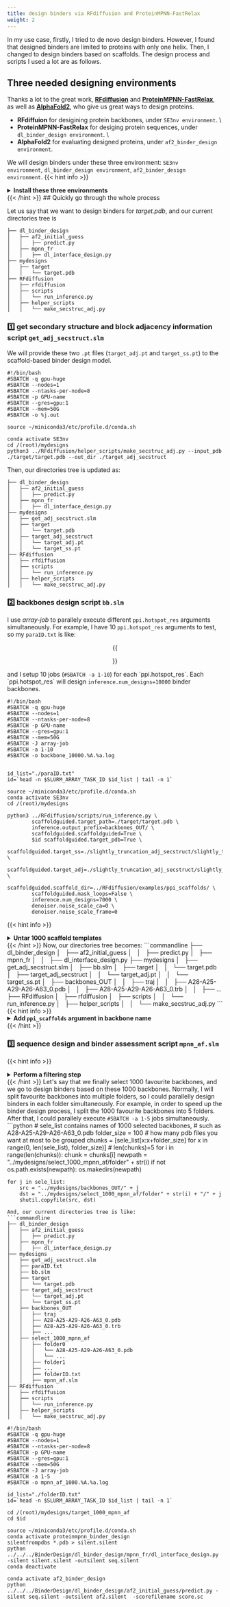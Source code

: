 ```yaml
---
title: design binders via RFdiffusion and ProteinMPNN-FastRelax
weight: 2
---
```

In my use case, firstly, I tried to de novo design binders. However, I found that designed binders are limited to proteins with only one helix. Then, I changed to design binders based on scaffolds. The design process and scripts I used a lot are as follows.

## Three needed designing environments

Thanks a lot to the great work, [**RFdiffusion**](https://github.com/RosettaCommons/RFdiffusion) and [**ProteinMPNN-FastRelax**](https://github.com/nrbennet/dl_binder_design/tree/main), as well as [**AlphaFold2**](https://github.com/nrbennet/dl_binder_design/tree/main?tab=readme-ov-file#alphafold2-complex-prediction-), who give us great ways to design proteins.

- **RFdiffuion** for desigining protein backbones, under <code>SE3nv environment</code>. \
- **ProteinMPNN-FastRelax** for desiging protein sequences, under <code>dl_binder_design environment</code>. \
- **AlphaFold2** for evaluating designed proteins, under <code>af2_binder_design environment</code>.

We will design binders under these three environment: <code>SE3nv environment</code>, <code>dl_binder_design environment</code>, <code>af2_binder_design environment</code>.
{{< hint info >}}
<details>
<summary><b>Install these three environments</b></summary>
Make sure you have high performance computating envrionment with CUDA, and you can access GPU and internet. Their installations can automatically install dependencied packages that fit the GPU environment which you have to use for the heavy computation.
</details>
{{< /hint >}}
## Quickly go through the whole process

Let us say that we want to design binders for *target.pdb*, and our current directories tree is
```commandline
├── dl_binder_design
│   ├── af2_initial_guess
│   │   ├── predict.py
│   ├── mpnn_fr
│   │   ├── dl_interface_design.py
├── mydesigns
│   ├── target
│   │   └── target.pdb
├── RFdiffusion
│   ├── rfdiffusion
│   ├── scripts
│   │   └── run_inference.py
│   ├── helper_scripts
│   │   └── make_secstruc_adj.py
```
### 1️⃣ get secondary structure and block adjacency information script `get_adj_secstruct.slm`
We will provide these two `.pt` files (`target_adj.pt` and `target_ss.pt`) to the scaffold-based binder design model.
```t
#!/bin/bash
#SBATCH -q gpu-huge
#SBATCH --nodes=1
#SBATCH --ntasks-per-node=8
#SBATCH -p GPU-name
#SBATCH --gres=gpu:1
#SBATCH --mem=50G
#SBATCH -o %j.out

source ~/miniconda3/etc/profile.d/conda.sh

conda activate SE3nv
cd /(root)/mydesigns
python3 ../RFdiffusion/helper_scripts/make_secstruc_adj.py --input_pdb ./target/target.pdb --out_dir ./target_adj_secstruct
```
Then, our directories tree is updated as:
```commandline
├── dl_binder_design
│   ├── af2_initial_guess
│   │   ├── predict.py
│   ├── mpnn_fr
│   │   ├── dl_interface_design.py
├── mydesigns
│   ├── get_adj_secstruct.slm
│   ├── target
│   │   └── target.pdb
│   ├── target_adj_secstruct
│   │   └── target_adj.pt
│   │   └── target_ss.pt
├── RFdiffusion
│   ├── rfdiffusion
│   ├── scripts
│   │   └── run_inference.py
│   ├── helper_scripts
│   │   └── make_secstruc_adj.py
```


### 2️⃣ backbones design script `bb.slm`
I use *array-job* to parallely execute different <code>ppi.hotspot_res</code> arguments simultaneously. For example, I have 10 `ppi.hotspot_res` arguments to test, so my `paraID.txt` is like:
<center>{{<figure src="../bioIMG/PARAid.PNG" width="400" caption="my `paraID.txt` file">}}</center>
and I setup 10 jobs (<code>#SBATCH -a 1-10</code>) for each `ppi.hotspot_res`. Each `ppi.hotspot_res` will design <code>inference.num_designs=10000</code> binder backbones.


```t
#!/bin/bash
#SBATCH -q gpu-huge
#SBATCH --nodes=1
#SBATCH --ntasks-per-node=8
#SBATCH -p GPU-name
#SBATCH --gres=gpu:1
#SBATCH --mem=50G
#SBATCH -J array-job					
#SBATCH -a 1-10
#SBATCH -o backbone_10000.%A.%a.log


id_list="./paraID.txt"
id=`head -n $SLURM_ARRAY_TASK_ID $id_list | tail -n 1`

source ~/miniconda3/etc/profile.d/conda.sh
conda activate SE3nv
cd /(root)/mydesigns

python3 ../RFdiffusion/scripts/run_inference.py \ 
        scaffoldguided.target_path=./target/target.pdb \
        inference.output_prefix=backbones_OUT/ \
        scaffoldguided.scaffoldguided=True \
        $id scaffoldguided.target_pdb=True \
        scaffoldguided.target_ss=./slightly_truncation_adj_secstruct/slightly_truncation_ss.pt \
        scaffoldguided.target_adj=./slightly_truncation_adj_secstruct/slightly_truncation_adj.pt \
        scaffoldguided.scaffold_dir=../RFdiffusion/examples/ppi_scaffolds/ \
        scaffoldguided.mask_loops=False \
        inference.num_designs=7000 \
        denoiser.noise_scale_ca=0 \
        denoiser.noise_scale_frame=0
```
{{< hint info >}}
<details>
<summary><b>Untar 1000 scaffold templates</b></summary>
Don't forget to untar the provided 1000 scaffold templates (<code>RFdiffusion/examples/ppi_scaffolds_subset.tar.gz</code>). In <code>ppi_scaffolds_subset.tar.gz</code>, there is <code>ppi_scaffolds</code> folder and we will use it to in our backbone designing script.
</details>
{{< /hint >}}
Now, our directories tree becomes:
```commandline
├── dl_binder_design
│   ├── af2_initial_guess
│   │   ├── predict.py
│   ├── mpnn_fr
│   │   ├── dl_interface_design.py
├── mydesigns
│   ├── get_adj_secstruct.slm
│   ├── bb.slm
│   ├── target
│   │   └── target.pdb
│   ├── target_adj_secstruct
│   │   └── target_adj.pt
│   │   └── target_ss.pt
│   ├── backbones_OUT
│   │   ├── traj
│   │   ├── A28-A25-A29-A26-A63_0.pdb
│   │   ├── A28-A25-A29-A26-A63_0.trb
│   │   ├── ...
├── RFdiffusion
│   ├── rfdiffusion
│   ├── scripts
│   │   └── run_inference.py
│   ├── helper_scripts
│   │   └── make_secstruc_adj.py
```
{{< hint info >}}
<details>
<summary><b>Add <code>ppi_scaffolds</code> argument in backbone name</b></summary>
In <code>RFdiffusion/scripts/run_inference.py</code>, I modify some codes a little bid, so that, the backbone pdb file name will contain the `ppi_scaffolds` argument.
<center>{{<figure src="../bioIMG/mdf1.PNG" width="600">}}</center>
<center>{{<figure src="../bioIMG/mdf2.PNG" width="600">}}</center>
Therefore, one of <code>inference.num_designs=10000</code> binder backbones for <code>ppi.hotspot_res=[A28-A25-A29-A26-A63]</code> argument is <code>A28-A25-A29-A26-A63_0.pdb</code>.
</details>
{{< /hint >}}

### 3️⃣ sequence design and binder assessment script `mpnn_af.slm`
{{< hint info >}}
<details>
<summary><b>Perform a filtering step</b></summary>
At this moment, we could perform a filtering step after we get all potential binder backbones. For example, I only want backbones (orange cross) in one side (green circle). We could remove other useless backbones, which can help a lot in reducing the computation stress.
<center>{{<figure src="../bioIMG/eg.png" width="400">}}</center>
</details>
{{< /hint >}}
Let's say that we finally select 1000 favourite backbones, and we go to design binders based on these 1000 backbones. Normally, I will split favourite backbones into multiple folders, so I could parallelly design binders in each folder simultaneously. For example, in order to speed up the binder design process, I split the 1000 favourite backbones into 5 folders. After that, I could parallely execute <code>#SBATCH -a 1-5</code> jobs simultaneously.
```python
# sele_list contains names of 1000 selected backbones, 
# such as A28-A25-A29-A26-A63_0.pdb
folder_size = 100 # how many pdb files you want at most to be grouped
chunks = [sele_list[x:x+folder_size] for x in range(0, len(sele_list), folder_size)]
# len(chunks)=5
for i in range(len(chunks)):
    chunk = chunks[i]
    newpath = "../mydesigns/select_1000_mpnn_af/folder" + str(i)
    if not os.path.exists(newpath):
        os.makedirs(newpath)

    for j in sele_list:
        src = "../mydesigns/backbones_OUT/" + j
        dst = "../mydesigns/select_1000_mpnn_af/folder" + str(i) + "/" + j
        shutil.copyfile(src, dst)
```
And, our current directories tree is like:
```commandline
├── dl_binder_design
│   ├── af2_initial_guess
│   │   ├── predict.py
│   ├── mpnn_fr
│   │   ├── dl_interface_design.py
├── mydesigns
│   ├── get_adj_secstruct.slm
│   ├── paraID.txt
│   ├── bb.slm
│   ├── target
│   │   └── target.pdb
│   ├── target_adj_secstruct
│   │   └── target_adj.pt
│   │   └── target_ss.pt
│   ├── backbones_OUT
│   │   ├── traj
│   │   ├── A28-A25-A29-A26-A63_0.pdb
│   │   ├── A28-A25-A29-A26-A63_0.trb
│   │   ├── ...
│   ├── select_1000_mpnn_af
│   │   ├── folder0
│   │   │   └── A28-A25-A29-A26-A63_0.pdb
│   │   │   └── ...
│   │   ├── folder1
│   │   ├── ...
│   │   ├── folderID.txt
│   │   ├── mpnn_af.slm
├── RFdiffusion
│   ├── rfdiffusion
│   ├── scripts
│   │   └── run_inference.py
│   ├── helper_scripts
│   │   └── make_secstruc_adj.py
```

```t
#!/bin/bash
#SBATCH -q gpu-huge
#SBATCH --nodes=1
#SBATCH --ntasks-per-node=8
#SBATCH -p GPU-name
#SBATCH --gres=gpu:1
#SBATCH --mem=50G
#SBATCH -J array-job					
#SBATCH -a 1-5
#SBATCH -o mpnn_af_1000.%A.%a.log

id_list="./folderID.txt"
id=`head -n $SLURM_ARRAY_TASK_ID $id_list | tail -n 1`

cd /(root)/mydesigns/target_1000_mpnn_af
cd $id

source ~/miniconda3/etc/profile.d/conda.sh
conda activate proteinmpnn_binder_design
silentfrompdbs *.pdb > silent.silent
python ../../../BinderDesign/dl_binder_design/mpnn_fr/dl_interface_design.py -silent silent.silent -outsilent seq.silent
conda deactivate

conda activate af2_binder_design
python ../../../BinderDesign/dl_binder_design/af2_initial_guess/predict.py -silent seq.silent -outsilent af2.silent  -scorefilename score.sc
```

